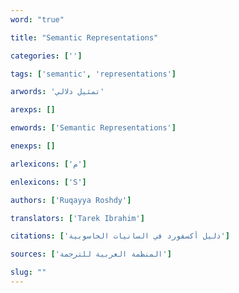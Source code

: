 ```yaml
---
word: "true"

title: "Semantic Representations"

categories: ['']

tags: ['semantic', 'representations']

arwords: 'تمثيل دلالي'

arexps: []

enwords: ['Semantic Representations']

enexps: []

arlexicons: ['م']

enlexicons: ['S']

authors: ['Ruqayya Roshdy']

translators: ['Tarek Ibrahim']

citations: ['دليل أكسفورد في السانيات الحاسوبية']

sources: ['المنظمة العربية للترجمة']

slug: ""
---
```


